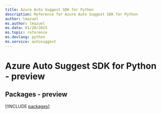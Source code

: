 ```yaml
---
title: Azure Auto Suggest SDK for Python
description: Reference for Azure Auto Suggest SDK for Python
author: lmazuel
ms.author: lmazuel
ms.data: 01/20/2023
ms.topic: reference
ms.devlang: python
ms.service: autosuggest
---
```

# Azure Auto Suggest SDK for Python - preview
## Packages - preview
[!INCLUDE [packages](auto-suggest-index.md)]